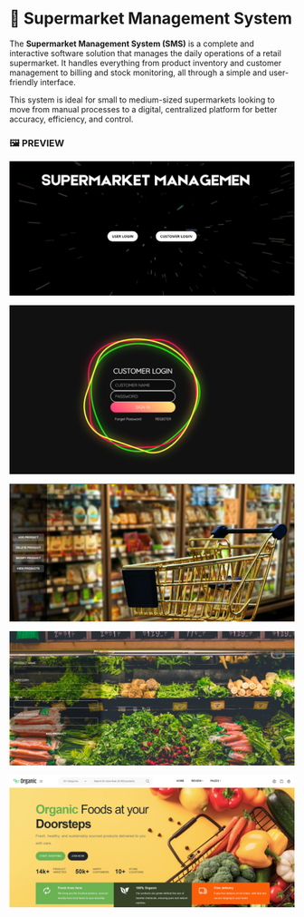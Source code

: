 # 🛒 Supermarket Management System

The **Supermarket Management System (SMS)** is a complete and interactive software solution that manages the daily operations of a retail supermarket. It handles everything from product inventory and customer management to billing and stock monitoring, all through a simple and user-friendly interface.

This system is ideal for small to medium-sized supermarkets looking to move from manual processes to a digital, centralized platform for better accuracy, efficiency, and control.

### 🖼️ PREVIEW

![](OUTPUT/1.png)

![](OUTPUT/3.png)

![](OUTPUT/5.png)

![](OUTPUT/6.png)

![](OUTPUT/15.png)
